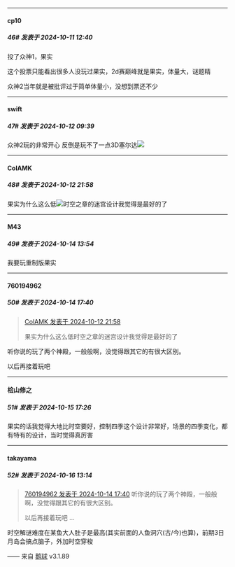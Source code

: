 ﻿
*****

####  cp10  
##### 46#       发表于 2024-10-11 12:40

投了众神1，果实

这个投票只能看出很多人没玩过果实，2d赛巅峰就是果实，体量大，谜题精

众神2当年就是被批评过于简单体量小，没想到票还不少


*****

####  swift  
##### 47#       发表于 2024-10-12 09:39

众神2玩的非常开心 反倒是玩不了一点3D塞尔达<img src="https://static.saraba1st.com/image/smiley/face2017/001.png" referrerpolicy="no-referrer">


*****

####  ColAMK  
##### 48#       发表于 2024-10-12 21:58

果实为什么这么低<img src="https://static.saraba1st.com/image/smiley/face2017/068.png" referrerpolicy="no-referrer">时空之章的迷宫设计我觉得是最好的了


*****

####  M43  
##### 49#       发表于 2024-10-14 13:54

我要玩重制版果实


*****

####  760194962  
##### 50#       发表于 2024-10-14 17:40

<blockquote><a href="httphttps://bbs.saraba1st.com/2b/forum.php?mod=redirect&amp;goto=findpost&amp;pid=66436949&amp;ptid=2156929" target="_blank">ColAMK 发表于 2024-10-12 21:58</a>

果实为什么这么低时空之章的迷宫设计我觉得是最好的了</blockquote>
听你说的玩了两个神殿，一般般啊，没觉得跟其它的有很大区别。

以后再接着玩吧


*****

####  桧山修之  
##### 51#       发表于 2024-10-15 17:26

果实的话我觉得大地比时空要好，控制四季这个设计非常好，场景的四季变化，都有特有的设计，当时觉得真厉害


*****

####  takayama  
##### 52#       发表于 2024-10-16 13:14

<blockquote><a href="httphttps://bbs.saraba1st.com/2b/forum.php?mod=redirect&amp;goto=findpost&amp;pid=66449879&amp;ptid=2156929" target="_blank">760194962 发表于 2024-10-14 17:40</a>
听你说的玩了两个神殿，一般般啊，没觉得跟其它的有很大区别。

以后再接着玩吧 ...</blockquote>
时空解谜难度在某鱼大人肚子是最高(其实前面的人鱼洞穴(古/今)也算)，前期3日月岛会搞点脑子，外加时空穿梭

—— 来自 [鹅球](https://www.pgyer.com/GcUxKd4w) v3.1.89

